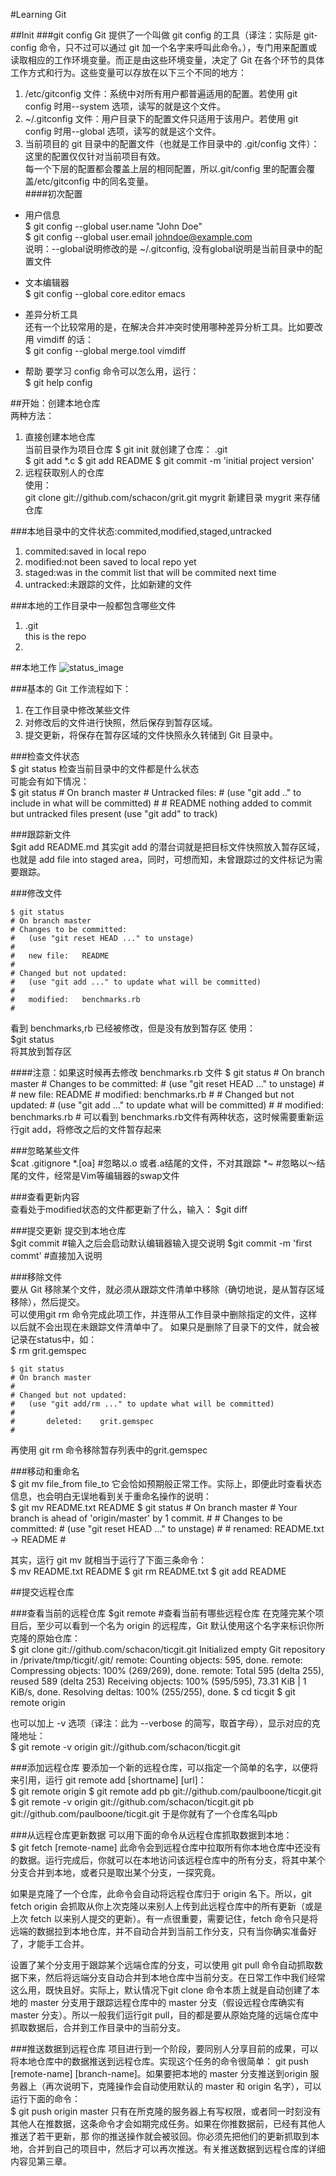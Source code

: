 #Learning Git 

##Init
###git config
Git 提供了一个叫做 git config 的工具（译注：实际是 git-config 命令，只不过可以通过 git 加一个名字来呼叫此命令。），专门用来配置或读取相应的工作环境变量。而正是由这些环境变量，决定了 Git 在各个环节的具体工作方式和行为。这些变量可以存放在以下三个不同的地方：

1. /etc/gitconfig 文件：系统中对所有用户都普遍适用的配置。若使用 git config 时用--system 选项，读写的就是这个文件。  
2. ~/.gitconfig 文件：用户目录下的配置文件只适用于该用户。若使用 git config 时用--global 选项，读写的就是这个文件。  
3. 当前项目的 git 目录中的配置文件（也就是工作目录中的 .git/config 文件）：这里的配置仅仅针对当前项目有效。  
每一个下层的配置都会覆盖上层的相同配置，所以.git/config 里的配置会覆盖/etc/gitconfig 中的同名变量。   
####初次配置

* 用户信息  
	$ git config --global user.name "John Doe"    
	$ git config --global user.email johndoe@example.com  
说明：--global说明修改的是 ~/.gitconfig,  没有global说明是当前目录中的配置文件

* 文本编辑器  
	$ git config --global core.editor emacs

* 差异分析工具  
还有一个比较常用的是，在解决合并冲突时使用哪种差异分析工具。比如要改用 vimdiff 的话：  
	$ git config --global merge.tool vimdiff

* 帮助
要学习 config 命令可以怎么用，运行：  
	$ git help config

##开始：创建本地仓库  
两种方法：  

1. 直接创建本地仓库  
当前目录作为项目仓库
	$ git init
就创建了仓库： .git  
	$ git add *.c
	$ git add README
	$ git commit -m 'initial project version'
2. 远程获取别人的仓库  
使用：  
	git clone git://github.com/schacon/grit.git mygrit
新建目录 mygrit 来存储仓库  

###本地目录中的文件状态:commited,modified,staged,untracked
1. commited:saved in local repo  
2. modified:not been saved to local repo yet  
3. staged:was in the commit list that will be commited next time  
4. untracked:未跟踪的文件，比如新建的文件

###本地的工作目录中一般都包含哪些文件  
1. .git  
	this is the repo
2. 





##本地工作
![status_image](https://www.evernote.com/shard/s323/res/1718ba32-24e1-4d3b-8601-dc396483c58d.png?resizeSmall&width=1024)

###基本的 Git 工作流程如下：
1. 在工作目录中修改某些文件  
2. 对修改后的文件进行快照，然后保存到暂存区域。  
3. 提交更新，将保存在暂存区域的文件快照永久转储到 Git 目录中。

###检查文件状态  
	$ git status
检查当前目录中的文件都是什么状态  
可能会有如下情况：  
	$ git status
	# On branch master
	# Untracked files:
	#   (use "git add .." to include in what will be committed)
	#
	#	README
	nothing added to commit but untracked files present (use "git add" to track)

###跟踪新文件  
	$git add README.md
其实git add 的潜台词就是把目标文件快照放入暂存区域，也就是 add file into staged area，同时，可想而知，未曾跟踪过的文件标记为需要跟踪。 

###修改文件

	$ git status
	# On branch master
	# Changes to be committed:
	#   (use "git reset HEAD ..." to unstage)
	#
	#	new file:   README
	#
	# Changed but not updated:
	#   (use "git add ..." to update what will be committed)
	#
	#	modified:   benchmarks.rb
	#
看到 benchmarks,rb 已经被修改，但是没有放到暂存区
使用：  
	$git status  
将其放到暂存区

####注意：如果这时候再去修改 benchmarks.rb 文件
	$ git status
	# On branch master
	# Changes to be committed:
	#   (use "git reset HEAD ..." to unstage)
	#
	#	new file:   README
	#	modified:   benchmarks.rb
	#
	# Changed but not updated:
	#   (use "git add ..." to update what will be committed)
	#
	#	modified:   benchmarks.rb
	#
可以看到 benchmarks.rb文件有两种状态，这时候需要重新运行git add，将修改之后的文件暂存起来

###忽略某些文件  
	$cat .gitignore 
	*.[oa] #忽略以.o 或者.a结尾的文件，不对其跟踪
	*~     #忽略以～结尾的文件，经常是Vim等编辑器的swap文件

###查看更新内容  
查看处于modified状态的文件都更新了什么，输入：
	$git diff

###提交更新
提交到本地仓库  
	$git commit  #输入之后会启动默认编辑器输入提交说明
	$git commit -m 'first commt' #直接加入说明

###移除文件  
要从 Git 移除某个文件，就必须从跟踪文件清单中移除（确切地说，是从暂存区域移除），然后提交。   
可以使用git rm  命令完成此项工作，并连带从工作目录中删除指定的文件，这样以后就不会出现在未跟踪文件清单中了。 
如果只是删除了目录下的文件，就会被记录在status中，如：  
	$ rm grit.gemspec  

	$ git status
	# On branch master
	#
	# Changed but not updated:
	#   (use "git add/rm ..." to update what will be committed)
	#
	#       deleted:    grit.gemspec
	#
再使用 git rm 命令移除暂存列表中的grit.gemspec  

###移动和重命名  
	$ git mv file_from file_to
它会恰如预期般正常工作。实际上，即便此时查看状态信息，也会明白无误地看到关于重命名操作的说明：  
	$ git mv README.txt README
	$ git status
	# On branch master
	# Your branch is ahead of 'origin/master' by 1 commit.
	#
	# Changes to be committed:
	#   (use "git reset HEAD ..." to unstage)
	#
	#       renamed:    README.txt -> README
	#

其实，运行 git mv 就相当于运行了下面三条命令：  
	$ mv README.txt README
	$ git rm README.txt
	$ git add README

##提交远程仓库

###查看当前的远程仓库
	$git remote #查看当前有哪些远程仓库
在克隆完某个项目后，至少可以看到一个名为 origin 的远程库，Git 默认使用这个名字来标识你所克隆的原始仓库：  
	$ git clone git://github.com/schacon/ticgit.git
	Initialized empty Git repository in /private/tmp/ticgit/.git/
	remote: Counting objects: 595, done.
	remote: Compressing objects: 100% (269/269), done.
	remote: Total 595 (delta 255), reused 589 (delta 253)
	Receiving objects: 100% (595/595), 73.31 KiB | 1 KiB/s, done.
	Resolving deltas: 100% (255/255), done.
	$ cd ticgit
	$ git remote
	origin

也可以加上 -v 选项（译注：此为 --verbose 的简写，取首字母），显示对应的克隆地址：  
	$ git remote -v
	origin	git://github.com/schacon/ticgit.git

###添加远程仓库
要添加一个新的远程仓库，可以指定一个简单的名字，以便将来引用，运行 git remote add [shortname] [url]：  
	$ git remote
	origin
	$ git remote add pb git://github.com/paulboone/ticgit.git
	$ git remote -v
	origin	git://github.com/schacon/ticgit.git
	pb	git://github.com/paulboone/ticgit.git
于是你就有了一个仓库名叫pb

###从远程仓库更新数据
可以用下面的命令从远程仓库抓取数据到本地：  
	$ git fetch [remote-name]
此命令会到远程仓库中拉取所有你本地仓库中还没有的数据。运行完成后，你就可以在本地访问该远程仓库中的所有分支，将其中某个分支合并到本地，或者只是取出某个分支，一探究竟。

如果是克隆了一个仓库，此命令会自动将远程仓库归于 origin 名下。所以，git fetch origin 会抓取从你上次克隆以来别人上传到此远程仓库中的所有更新（或是上次 fetch 以来别人提交的更新）。有一点很重要，需要记住，fetch 命令只是将远端的数据拉到本地仓库，并不自动合并到当前工作分支，只有当你确实准备好了，才能手工合并。    

设置了某个分支用于跟踪某个远端仓库的分支，可以使用 git pull 命令自动抓取数据下来，然后将远端分支自动合并到本地仓库中当前分支。在日常工作中我们经常这么用，既快且好。实际上，默认情况下git clone 命令本质上就是自动创建了本地的 master 分支用于跟踪远程仓库中的 master 分支（假设远程仓库确实有 master 分支）。所以一般我们运行git pull，目的都是要从原始克隆的远端仓库中抓取数据后，合并到工作目录中的当前分支。  

###推送数据到远程仓库
项目进行到一个阶段，要同别人分享目前的成果，可以将本地仓库中的数据推送到远程仓库。实现这个任务的命令很简单： git push [remote-name] [branch-name]。如果要把本地的 master 分支推送到origin 服务器上（再次说明下，克隆操作会自动使用默认的 master 和 origin 名字），可以运行下面的命令：  
	$ git push origin master
只有在所克隆的服务器上有写权限，或者同一时刻没有其他人在推数据，这条命令才会如期完成任务。如果在你推数据前，已经有其他人推送了若干更新，那 你的推送操作就会被驳回。你必须先把他们的更新抓取到本地，合并到自己的项目中，然后才可以再次推送。有关推送数据到远程仓库的详细内容见第三章。
